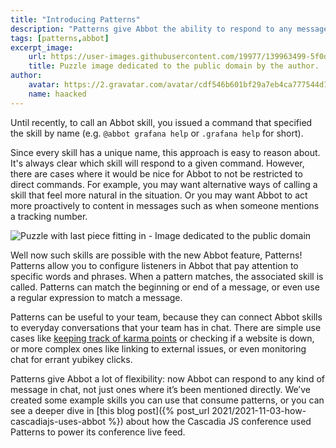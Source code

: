 ```yaml
---
title: "Introducing Patterns"
description: "Patterns give Abbot the ability to respond to any message, not just commands."
tags: [patterns,abbot]
excerpt_image:
    url: https://user-images.githubusercontent.com/19977/139963499-5f0db4c3-a72e-4bad-8419-d1ac247c676c.jpeg
    title: Puzzle image dedicated to the public domain by the author.
author:
    avatar: https://2.gravatar.com/avatar/cdf546b601bf29a7eb4ca777544d11cd?s=160
    name: haacked
---
```


Until recently, to call an Abbot skill, you issued a command that specified the skill by name (e.g. `@abbot grafana help` or `.grafana help` for short).

Since every skill has a unique name, this approach is easy to reason about. It's always clear which skill will respond to a given command. However, there are cases where it would be nice for Abbot to not be restricted to direct commands. For example, you may want alternative ways of calling a skill that feel more natural in the situation. Or you may want Abbot to act more proactively to content in messages such as when someone mentions a tracking number.

![Puzzle with last piece fitting in - Image dedicated to the public domain](https://user-images.githubusercontent.com/19977/139963499-5f0db4c3-a72e-4bad-8419-d1ac247c676c.jpeg "Puzzle image dedicated to the public domain by the author.")

Well now such skills are possible with the new Abbot feature, Patterns! Patterns allow you to configure listeners in Abbot that pay attention to specific words and phrases. When a pattern matches, the associated skill is called. Patterns can match the beginning or end of a message, or even use a regular expression to match a message.

Patterns can be useful to your team, because they can connect Abbot skills to everyday conversations that your team has in chat. There are simple use cases like [keeping track of karma points](https://ab.bot/packages/aseriousbiz/karma) or checking if a website is down, or more complex ones like linking to external issues, or even monitoring chat for errant yubikey clicks.

Patterns give Abbot a lot of flexibility: now Abbot can respond to any kind of message in chat, not just ones where it’s been mentioned directly. We’ve created some example skills you can use that consume patterns, or you can see a deeper dive in [this blog post]({% post_url 2021/2021-11-03-how-cascadiajs-uses-abbot %}) about how the Cascadia JS conference used Patterns to power its conference live feed.
